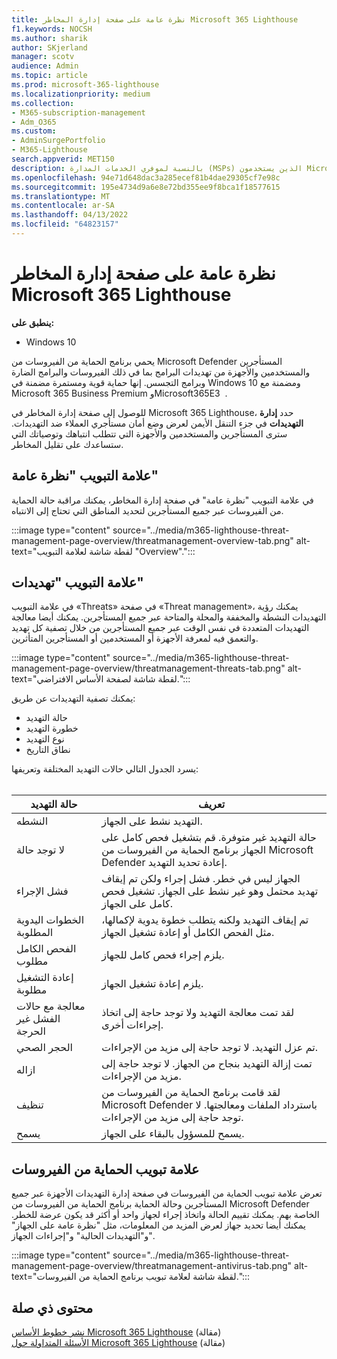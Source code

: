 ```yaml
---
title: نظرة عامة على صفحة إدارة المخاطر Microsoft 365 Lighthouse
f1.keywords: NOCSH
ms.author: sharik
author: SKjerland
manager: scotv
audience: Admin
ms.topic: article
ms.prod: microsoft-365-lighthouse
ms.localizationpriority: medium
ms.collection:
- M365-subscription-management
- Adm_O365
ms.custom:
- AdminSurgePortfolio
- M365-Lighthouse
search.appverid: MET150
description: بالنسبة لموفري الخدمات المدارة (MSPs) الذين يستخدمون Microsoft 365 Lighthouse، تعرف على صفحة إدارة المخاطر.
ms.openlocfilehash: 94e71d648dac3a285ecef81b4dae29305cf7e98c
ms.sourcegitcommit: 195e4734d9a6e8e72bd355ee9f8bca1f18577615
ms.translationtype: MT
ms.contentlocale: ar-SA
ms.lasthandoff: 04/13/2022
ms.locfileid: "64823157"
---
```

# <a name="microsoft-365-lighthouse-threat-management-page-overview"></a>نظرة عامة على صفحة إدارة المخاطر Microsoft 365 Lighthouse 

**ينطبق على:**

- Windows 10

يحمي برنامج الحماية من الفيروسات من Microsoft Defender المستأجرين والمستخدمين والأجهزة من تهديدات البرامج بما في ذلك الفيروسات والبرامج الضارة وبرامج التجسس. إنها حماية قوية ومستمرة مضمنة في Windows 10 ومضمنة مع Microsoft 365 Business Premium وMicrosoft365E3&nbsp;&nbsp;.  
  
للوصول إلى صفحة إدارة المخاطر في Microsoft 365 Lighthouse، حدد **إدارة التهديدات** في جزء التنقل الأيمن لعرض وضع أمان مستأجري العملاء ضد التهديدات. سترى المستأجرين والمستخدمين والأجهزة التي تتطلب انتباهك وتوصياتك التي ستساعدك على تقليل المخاطر.  
  
## <a name="overview-tab"></a>علامة التبويب "نظرة عامة"  
  
في علامة التبويب "نظرة عامة" في صفحة إدارة المخاطر، يمكنك مراقبة حالة الحماية من الفيروسات عبر جميع المستأجرين لتحديد المناطق التي تحتاج إلى الانتباه.

:::image type="content" source="../media/m365-lighthouse-threat-management-page-overview/threatmanagement-overview-tab.png" alt-text="لقطة شاشة لعلامة التبويب &quot;Overview&quot;.":::

## <a name="threats-tab"></a>علامة التبويب "تهديدات"

في علامة التبويب «Threats» في صفحة «Threat management»، يمكنك رؤية التهديدات النشطة والمخففة والمحلة والمتاحة عبر جميع المستأجرين. يمكنك أيضا معالجة التهديدات المتعددة في نفس الوقت عبر جميع المستأجرين من خلال تصفية كل تهديد والتعمق فيه لمعرفة الأجهزة أو المستخدمين أو المستأجرين المتأثرين.

:::image type="content" source="../media/m365-lighthouse-threat-management-page-overview/threatmanagement-threats-tab.png" alt-text="لقطة شاشة لصفحة الأساس الافتراضي.":::
  
يمكنك تصفية التهديدات عن طريق:

- حالة التهديد
- خطورة التهديد
- نوع التهديد
- نطاق التاريخ

يسرد الجدول التالي حالات التهديد المختلفة وتعريفها:<br><br>

| حالة التهديد | تعريف |
|---|---|
| النشطه | التهديد نشط على الجهاز. |
| لا توجد حالة | حالة التهديد غير متوفرة. قم بتشغيل فحص كامل على الجهاز برنامج الحماية من الفيروسات من Microsoft Defender إعادة تحديد التهديد. |
| فشل الإجراء | الجهاز ليس في خطر. فشل إجراء ولكن تم إيقاف تهديد محتمل وهو غير نشط على الجهاز. تشغيل فحص كامل على الجهاز. |
| الخطوات اليدوية المطلوبة | تم إيقاف التهديد ولكنه يتطلب خطوة يدوية لإكمالها، مثل الفحص الكامل أو إعادة تشغيل الجهاز. |
| الفحص الكامل مطلوب | يلزم إجراء فحص كامل للجهاز. |
| إعادة التشغيل مطلوبة | يلزم إعادة تشغيل الجهاز. |
| معالجة مع حالات الفشل غير الحرجة | لقد تمت معالجة التهديد ولا توجد حاجة إلى اتخاذ إجراءات أخرى. |
| الحجر الصحي | تم عزل التهديد. لا توجد حاجة إلى مزيد من الإجراءات. |
| ازاله | تمت إزالة التهديد بنجاح من الجهاز. لا توجد حاجة إلى مزيد من الإجراءات. |
| تنظيف | لقد قامت برنامج الحماية من الفيروسات من Microsoft Defender باسترداد الملفات ومعالجتها. لا توجد حاجة إلى مزيد من الإجراءات. |
| يسمح | يسمح للمسؤول بالبقاء على الجهاز. | 

## <a name="antivirus-protection-tab"></a>علامة تبويب الحماية من الفيروسات

تعرض علامة تبويب الحماية من الفيروسات في صفحة إدارة التهديدات الأجهزة عبر جميع المستأجرين وحالة الحماية برنامج الحماية من الفيروسات من Microsoft Defender الخاصة بهم. يمكنك تقييم الحالة واتخاذ إجراء لجهاز واحد أو أكثر قد يكون عرضة للخطر. يمكنك أيضا تحديد جهاز لعرض المزيد من المعلومات، مثل "نظرة عامة على الجهاز" و"التهديدات الحالية" و"إجراءات الجهاز".

:::image type="content" source="../media/m365-lighthouse-threat-management-page-overview/threatmanagement-antivirus-tab.png" alt-text="لقطة شاشة لعلامة تبويب برنامج الحماية من الفيروسات.":::

## <a name="related-content"></a>محتوى ذي صلة

[نشر خطوط الأساس Microsoft 365 Lighthouse](m365-lighthouse-deploy-baselines.md) (مقالة)\
[الأسئلة المتداولة حول Microsoft 365 Lighthouse](m365-lighthouse-faq.yml) (مقالة)
